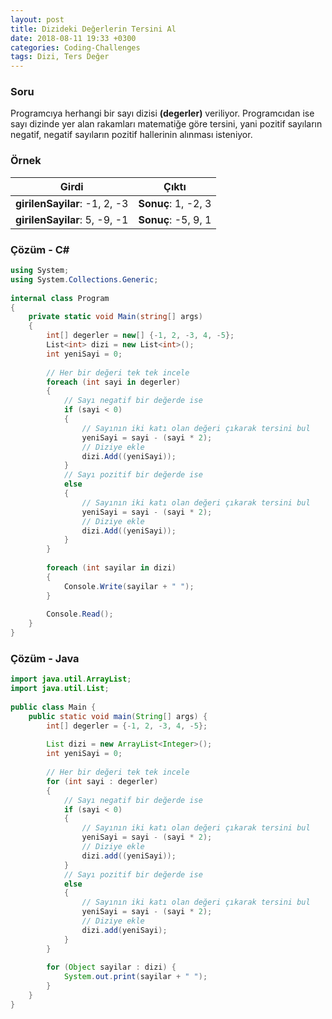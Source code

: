 ```yaml
---
layout: post
title: Dizideki Değerlerin Tersini Al
date: 2018-08-11 19:33 +0300
categories: Coding-Challenges
tags: Dizi, Ters Değer
---
```

### Soru
Programcıya herhangi bir sayı dizisi **(degerler)** veriliyor. Programcıdan ise sayı dizinde yer alan rakamları matematiğe göre tersini, yani pozitif sayıların negatif, negatif sayıların pozitif hallerinin alınması isteniyor.

### Örnek

| Girdi                         | Çıktı               |
|-------------------------------|---------------------|
| **girilenSayilar**: -1, 2, -3 | **Sonuç**: 1, -2, 3 |
| **girilenSayilar**: 5, -9, -1 | **Sonuç**: -5, 9, 1 |

### Çözüm - C#
```csharp
using System;
using System.Collections.Generic;
 
internal class Program
{
    private static void Main(string[] args)
    {
        int[] degerler = new[] {-1, 2, -3, 4, -5};
        List<int> dizi = new List<int>();
        int yeniSayi = 0;
 
        // Her bir değeri tek tek incele
        foreach (int sayi in degerler)
        {
            // Sayı negatif bir değerde ise
            if (sayi < 0)
            {
                // Sayının iki katı olan değeri çıkarak tersini bul
                yeniSayi = sayi - (sayi * 2);
                // Diziye ekle
                dizi.Add((yeniSayi));
            }
            // Sayı pozitif bir değerde ise
            else
            {
                // Sayının iki katı olan değeri çıkarak tersini bul
                yeniSayi = sayi - (sayi * 2);
                // Diziye ekle
                dizi.Add((yeniSayi));
            }
        }
 
        foreach (int sayilar in dizi)
        {
            Console.Write(sayilar + " ");
        }
 
        Console.Read();
    }
}
```

### Çözüm - Java
```java
import java.util.ArrayList;
import java.util.List;
 
public class Main {
    public static void main(String[] args) {
        int[] degerler = {-1, 2, -3, 4, -5};
 
        List dizi = new ArrayList<Integer>();
        int yeniSayi = 0;
 
        // Her bir değeri tek tek incele
        for (int sayi : degerler)
        {
            // Sayı negatif bir değerde ise
            if (sayi < 0)
            {
                // Sayının iki katı olan değeri çıkarak tersini bul
                yeniSayi = sayi - (sayi * 2);
                // Diziye ekle
                dizi.add((yeniSayi));
            }
            // Sayı pozitif bir değerde ise
            else
            {
                // Sayının iki katı olan değeri çıkarak tersini bul
                yeniSayi = sayi - (sayi * 2);
                // Diziye ekle
                dizi.add(yeniSayi);
            }
        }
 
        for (Object sayilar : dizi) {
            System.out.print(sayilar + " ");
        }
    }
}
```